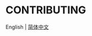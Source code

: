 # CONTRIBUTING

English | [简体中文](https://github.com/HackPlan/UUI/blob/master/CONTRIBUTING.zh-CN.md)
